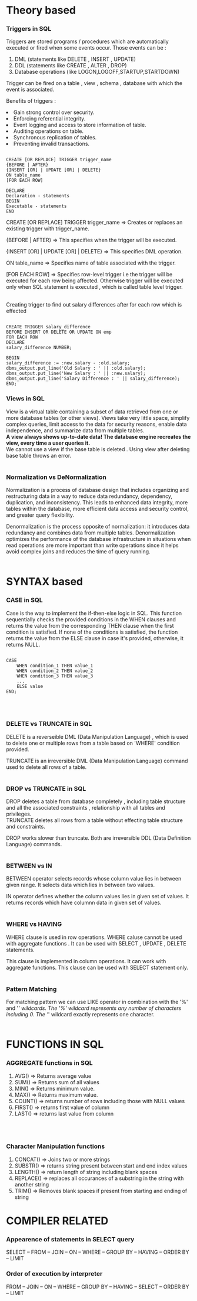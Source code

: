 # Theory based

### Triggers in SQL

Triggers are stored programs / procedures which are automatically executed or fired when some events occur. Those events can be :

<ol>
    <li>DML (statements like DELETE , INSERT , UPDATE)</li>
    <li>DDL (statements like CREATE , ALTER , DROP)</li>
    <li>Database operations (like LOGON,LOGOFF,STARTUP,STARTDOWN)</li>
</ol>

Trigger can be fired on a table , view , schema , database with which the event is associated.<br>

Benefits of triggers :
<li>Gain strong control over security.</li>
<li>Enforcing referential integrity.</li>
<li>Event logging and access to store information of table.</li>
<li>Auditing operations on table.</li>
<li>Synchronous replication of tables.</li>
<li>Preventing invalid transactions.</li>

```

CREATE [OR REPLACE] TRIGGER trigger_name
{BEFORE | AFTER}
{INSERT [OR] | UPDATE [OR] | DELETE}
ON table_name
[FOR EACH ROW]

DECLARE
Declaration - statements
BEGIN
Executable - statements
END

```

CREATE [OR REPLACE] TRIGGER trigger_name => Creates or replaces an existing trigger with trigger_name.<br>

{BEFORE | AFTER} => This specifies when the trigger will be executed.<br>

{INSERT [OR] | UPDATE [OR] | DELETE} => This specifies DML operation.<br>

ON table_name => Specifies name of table associated with the trigger.<br>

[FOR EACH ROW] => Specifies row-level trigger i.e the trigger will be executed for each row being affected. Otherwise trigger will be executed only when SQL statement is executed , which is called table level trigger. <br><br>

Creating trigger to find out salary differences after for each row which is effected <br>

```

CREATE TRIGGER salary_difference
BEFORE INSERT OR DELETE OR UPDATE ON emp
FOR EACH ROW
DECLARE
salary_difference NUMBER;

BEGIN
salary_difference := :new.salary - :old.salary;
dbms_output.put_line('Old Salary : ' || :old.salary);
dbms_output.put_line('New Salary : ' || :new.salary);
dbms_output.put_line('Salary Difference : ' || salary_difference);
END;

```


### Views in SQL

View is a virtual table containing a subset of data retrieved from one or more database tables (or other views). Views take very little space, simplify complex queries, limit access to the data for security reasons, enable data independence, and summarize data from multiple tables. <br>
<strong> A view always shows up-to-date data! The database engine recreates the view, every time a user queries it.</strong>
<br>
We cannot use a view if the base table is deleted . Using view after deleting base table throws an error. <br><br>

### Normalization vs DeNormalization

Normalization is a process of database design that includes organizing and restructuring data in a way to reduce data redundancy, dependency, duplication, and inconsistency. This leads to enhanced data integrity, more tables within the database, more efficient data access and security control, and greater query flexibility. <br>

Denormalization is the process opposite of normalization: it introduces data redundancy and combines data from multiple tables. Denormalization optimizes the performance of the database infrastructure in situations when read operations are more important than write operations since it helps avoid complex joins and reduces the time of query running.<br><br>

# SYNTAX based

### CASE in SQL

Case is the way to implement the if-then-else logic in SQL. This function sequentially checks the provided conditions in the WHEN clauses and returns the value from the corresponding THEN clause when the first condition is satisfied. If none of the conditions is satisfied, the function returns the value from the ELSE clause in case it's provided, otherwise, it returns NULL.

```

CASE
    WHEN condition_1 THEN value_1
    WHEN condition_2 THEN value_2
    WHEN condition_3 THEN value_3
    ...
    ELSE value
END;

```
<br><br>

### DELETE vs TRUNCATE in SQL

DELETE is a reverseible DML (Data Manipulation Language) , which is used to delete one or multiple rows from a table based on 'WHERE' condition provided. <br>

TRUNCATE is an irreversible DML (Data Manipulation Language) command used to delete all rows of a table. <br><br>

### DROP vs TRUNCATE in SQL

DROP deletes a table from database completely , including table structure and all the associated constraints , relationship with all tables and privileges. <br>
TRUNCATE deletes all rows from a table without effecting table structure and constraints. <br>

DROP works slower than truncate. Both are irreversible DDL (Data Definition Language) commands. <br><br>

### BETWEEN vs IN

BETWEEN operator selects records whose column value lies in between given range. It selects data which lies in between two values. <br>

IN operator defines whether the column values lies in given set of values. It returns records which have columnn data in given set of values. <br><br>

### WHERE vs HAVING

WHERE clause is used in row operations. WHERE caluse cannot be used with aggregate functions . It can be used with SELECT , UPDATE , DELETE statements.<br>

This clause is implemented in column operations. It can work with aggregate functions. This clause can be used with SELECT statement only.<br><br>

### Pattern Matching 

For matching pattern we can use LIKE operator in combination with the '%' and '_' wildcards. The '%' wildcard represents any number of characters including 0. The '_' wildcard exactly represents one character. <br><br>

# FUNCTIONS IN SQL

### AGGREGATE functions in SQL

<ol>
    <li>AVG() => Returns average value</li>
    <li>SUM() => Returns sum of all values</li>
    <li>MIN() => Returns minimum value.</li>
    <li>MAX() => Returns maximum value.</li>
    <li>COUNT() => returns number of rows including those with NULL values</li>
    <li>FIRST() => returns first value of column</li>
    <li>LAST() => returns last value from column</li>
</ol>
<br><br>

### Character Manipulation functions

<ol>
    <li>CONCAT() => Joins two or more strings</li>
    <li>SUBSTR() => returns string present between start and end index values</li>
    <li>LENGTH() => return length of string including blank spaces</li>
    <li>REPLACE() => replaces all occurances of a substring in the string with another string</li>
    <li>TRIM() => Removes blank spaces if present from starting and ending of string</li>
</ol>

# COMPILER RELATED

### Appearence of statements in SELECT query

SELECT – FROM – JOIN – ON – WHERE – GROUP BY – HAVING – ORDER BY – LIMIT

### Order of execution by interpreter

FROM – JOIN – ON – WHERE – GROUP BY – HAVING – SELECT – ORDER BY – LIMIT


